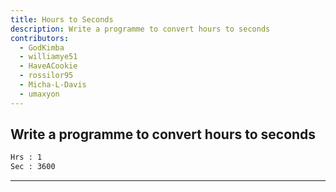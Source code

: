```yaml
---
title: Hours to Seconds
description: Write a programme to convert hours to seconds
contributors:
  - GodKimba
  - williamye51
  - HaveACookie
  - rossilor95
  - Micha-L-Davis
  - umaxyon
---
```


## Write a programme to convert hours to seconds

```txt
Hrs : 1
Sec : 3600
```

---
